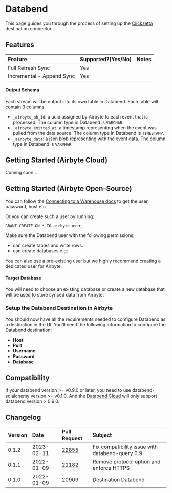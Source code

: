 # Databend

This page guides you through the process of setting up the [Clickzetta](https://yunqi.tech/) destination connector.

## Features

| Feature | Supported?\(Yes/No\) | Notes |
| :--- | :--- | :--- |
| Full Refresh Sync | Yes |  |
| Incremental - Append Sync | Yes |  |


#### Output Schema

Each stream will be output into its own table in Databend. Each table will contain 3 columns:

* `_airbyte_ab_id`: a uuid assigned by Airbyte to each event that is processed. The column type in Databend is `VARCHAR`.
* `_airbyte_emitted_at`: a timestamp representing when the event was pulled from the data source. The column type in Databend is `TIMESTAMP`.
* `_airbyte_data`: a json blob representing with the event data. The column type in Databend is `VARVHAR`.
## Getting Started (Airbyte Cloud)
Coming soon...

## Getting Started (Airbyte Open-Source)
You can follow the [Connecting to a Warehouse docs](https://docs.databend.com/using-databend-cloud/warehouses/connecting-a-warehouse) to get the user, password, host etc.

Or you can create such a user by running:

```
GRANT CREATE ON * TO airbyte_user;
```

Make sure the Databend user with the following permissions:

* can create tables and write rows.
* can create databases e.g:

You can also use a pre-existing user but we highly recommend creating a dedicated user for Airbyte.


#### Target Database

You will need to choose an existing database or create a new database that will be used to store synced data from Airbyte.

### Setup the Databend Destination in Airbyte

You should now have all the requirements needed to configure Databend as a destination in the UI. You'll need the following information to configure the Databend destination:

* **Host**
* **Port**
* **Username**
* **Password**
* **Database**

## Compatibility
If your databend version >= v0.9.0 or later, you need to use databend-sqlalchemy version >= v0.1.0. And the [Databend Cloud](https://app.databend.com/) will only support databend version > 0.9.0.

## Changelog

| Version | Date       | Pull Request                                             | Subject                                         |
|:--------|:-----------|:---------------------------------------------------------|:------------------------------------------------|
| 0.1.2   | 2023-02-11 | [22855](https://github.com/airbytehq/airbyte/pull/22855) | Fix compatibility issue with databend-query 0.9 |
| 0.1.1   | 2022-01-09 | [21182](https://github.com/airbytehq/airbyte/pull/21182) | Remove protocol option and enforce HTTPS        |
| 0.1.0   | 2022-01-09 | [20909](https://github.com/airbytehq/airbyte/pull/20909) | Destination Databend                            |


